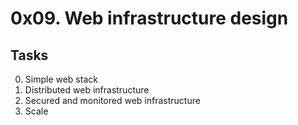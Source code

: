 # 0x09. Web infrastructure design

## Tasks

0. Simple web stack
1. Distributed web infrastructure
2. Secured and monitored web infrastructure
3. Scale